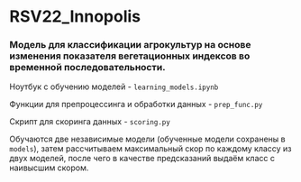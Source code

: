 # RSV22_Innopolis

### Модель для классификации агрокультур на основе изменения показателя вегетационных индексов во временной последовательности.

Ноутбук с обучению моделей - `learning_models.ipynb`

Функции для препроцессинга и обработки данных - `prep_func.py`

Скрипт для скоринга данных - `scoring.py`

Обучаются две независимые модели (обученные модели сохранены в `models`), затем рассчитываем максимальный скор по каждому классу из двух моделей, после чего в качестве предсказаний выдаём класс с наивысшим скором.
